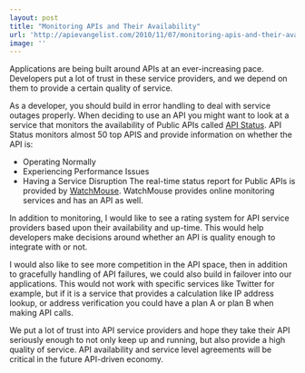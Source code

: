 ```yaml
---
layout: post
title: "Monitoring APIs and Their Availability"
url: 'http://apievangelist.com/2010/11/07/monitoring-apis-and-their-availability/'
image: ''
---
```


<img class="c1" src="http://kinlane-productions.s3.amazonaws.com/api-evangelist/api-status" alt="" align="right" />Applications are being built around APIs at an ever-increasing pace. Developers put a lot of trust in these service providers, and we depend on them to provide a certain quality of service.

As a developer, you should build in error handling to deal with service outages properly. When deciding to use an API you might want to look at a service that monitors the availability of Public APIs called [API Status][1]. API Status monitors almost 50 top APIS and provide information on whether the API is:

  * Operating Normally
  * Experiencing Performance Issues
  * Having a Service Disruption
The real-time status report for Public APIs is provided by [WatchMouse][2]. WatchMouse provides online monitoring services and has an API as well.

In addition to monitoring, I would like to see a rating system for API service providers based upon their availability and up-time. This would help developers make decisions around whether an API is quality enough to integrate with or not.

I would also like to see more competition in the API space, then in addition to gracefully handling of API failures, we could also build in failover into our applications. This would not work with specific services like Twitter for example, but if it is a service that provides a calculation like IP address lookup, or address verification you could have a plan A or plan B when making API calls.

We put a lot of trust into API service providers and hope they take their API seriously enough to not only keep up and running, but also provide a high quality of service. API availability and service level agreements will be critical in the future API-driven economy.

   [1]: http://api-status.com/
   [2]: http://www.watchmouse.com
